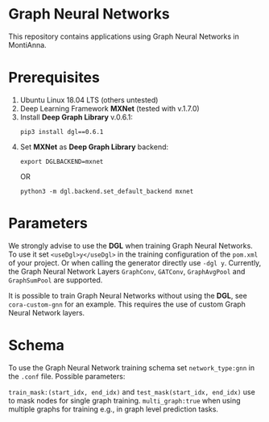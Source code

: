 # Graph Neural Networks
This repository contains applications using Graph Neural Networks in MontiAnna.

# Prerequisites
1. Ubuntu Linux 18.04 LTS (others untested)
2. Deep Learning Framework **MXNet** (tested with v.1.7.0)
3. Install **Deep Graph Library** v.0.6.1:
    ```
    pip3 install dgl==0.6.1
    ```
4. Set **MXNet** as **Deep Graph Library** backend:
    ```
    export DGLBACKEND=mxnet
    ```
    OR
    ```
    python3 -m dgl.backend.set_default_backend mxnet
    ```

# Parameters
We strongly advise to use the **DGL** when training Graph Neural Networks. To use it set `<useDgl>y</useDgl>` in the training configuration of the `pom.xml` of your project. Or when calling the generator directly use `-dgl y`. Currently, the Graph Neural Network Layers `GraphConv`, `GATConv`, `GraphAvgPool` and `GraphSumPool` are supported.

It is possible to train Graph Neural Networks without using the **DGL**, see `cora-custom-gnn` for an example. This requires the use of custom Graph Neural Network layers. 

# Schema
To use the Graph Neural Network training schema set `network_type:gnn` in the `.conf` file. Possible parameters:

`train_mask:(start_idx, end_idx)` and `test_mask(start_idx, end_idx)` use to mask nodes for single graph training.
`multi_graph:true` when using multiple graphs for training e.g., in graph level prediction tasks.

